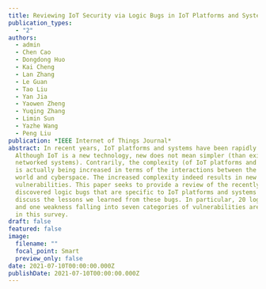 ```yaml
---
title: Reviewing IoT Security via Logic Bugs in IoT Platforms and Systems
publication_types:
  - "2"
authors:
  - admin
  - Chen Cao
  - Dongdong Huo
  - Kai Cheng
  - Lan Zhang
  - Le Guan
  - Tao Liu
  - Yan Jia
  - Yaowen Zheng
  - Yuqing Zhang
  - Limin Sun
  - Yazhe Wang
  - Peng Liu
publication: *IEEE Internet of Things Journal*
abstract: In recent years, IoT platforms and systems have been rapidly emerging.
  Although IoT is a new technology, new does not mean simpler (than existing
  networked systems). Contrarily, the complexity (of IoT platforms and systems)
  is actually being increased in terms of the interactions between the physical
  world and cyberspace. The increased complexity indeed results in new
  vulnerabilities. This paper seeks to provide a review of the recently
  discovered logic bugs that are specific to IoT platforms and systems and
  discuss the lessons we learned from these bugs. In particular, 20 logic bugs
  and one weakness falling into seven categories of vulnerabilities are reviewed
  in this survey.
draft: false
featured: false
image:
  filename: ""
  focal_point: Smart
  preview_only: false
date: 2021-07-10T00:00:00.000Z
publishDate: 2021-07-10T00:00:00.000Z
---
```

